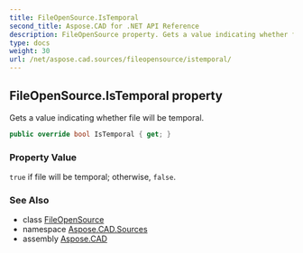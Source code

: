 ```yaml
---
title: FileOpenSource.IsTemporal
second_title: Aspose.CAD for .NET API Reference
description: FileOpenSource property. Gets a value indicating whether file will be temporal
type: docs
weight: 30
url: /net/aspose.cad.sources/fileopensource/istemporal/
---
```

## FileOpenSource.IsTemporal property

Gets a value indicating whether file will be temporal.

```csharp
public override bool IsTemporal { get; }
```

### Property Value

`true` if file will be temporal; otherwise, `false`.

### See Also

* class [FileOpenSource](../)
* namespace [Aspose.CAD.Sources](../../fileopensource/)
* assembly [Aspose.CAD](../../../)


